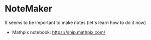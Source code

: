 # NoteMaker
It seems to be important to make notes (let's learn how to do it now)

- Mathpix notebook: https://snip.mathpix.com/
